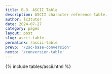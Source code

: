 ```yaml
---
title: B.3. ASCII Table
description: ASCII character reference table.
author: lc3tutor
date: 2024-07-27
category: pages
layout: post
slug: ascii-table
permalink: /ascii-table
prevp: '/2sc-base-conversion'
nextp: '/conversion-table'
---
```


{% include tables/ascii.html %}